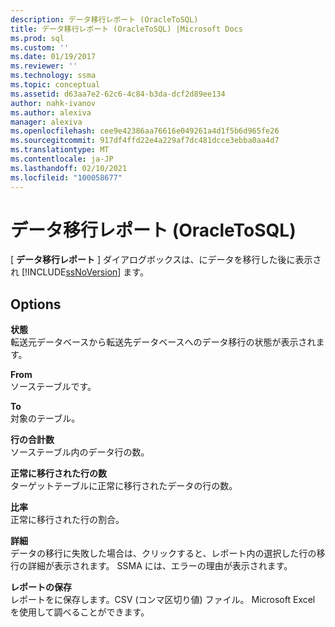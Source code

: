 ```yaml
---
description: データ移行レポート (OracleToSQL)
title: データ移行レポート (OracleToSQL) |Microsoft Docs
ms.prod: sql
ms.custom: ''
ms.date: 01/19/2017
ms.reviewer: ''
ms.technology: ssma
ms.topic: conceptual
ms.assetid: d63aa7e2-62c6-4c84-b3da-dcf2d89ee134
author: nahk-ivanov
ms.author: alexiva
manager: alexiva
ms.openlocfilehash: cee9e42386aa76616e049261a4d1f5b6d965fe26
ms.sourcegitcommit: 917df4ffd22e4a229af7dc481dcce3ebba0aa4d7
ms.translationtype: MT
ms.contentlocale: ja-JP
ms.lasthandoff: 02/10/2021
ms.locfileid: "100058677"
---
```

# <a name="data-migration-report--oracletosql"></a>データ移行レポート (OracleToSQL)
[ **データ移行レポート** ] ダイアログボックスは、にデータを移行した後に表示され [!INCLUDE[ssNoVersion](../../includes/ssnoversion-md.md)] ます。  
  
## <a name="options"></a>Options  
**状態**  
転送元データベースから転送先データベースへのデータ移行の状態が表示されます。  
  
**From**  
ソーステーブルです。  
  
**To**  
対象のテーブル。  
  
**行の合計数**  
ソーステーブル内のデータ行の数。  
  
**正常に移行された行の数**  
ターゲットテーブルに正常に移行されたデータの行の数。  
  
**比率**  
正常に移行された行の割合。  
  
**詳細**  
データの移行に失敗した場合は、クリックすると、レポート内の選択した行の移行の詳細が表示されます。 SSMA には、エラーの理由が表示されます。  
  
**レポートの保存**  
レポートをに保存します。CSV (コンマ区切り値) ファイル。 Microsoft Excel を使用して調べることができます。  
  
